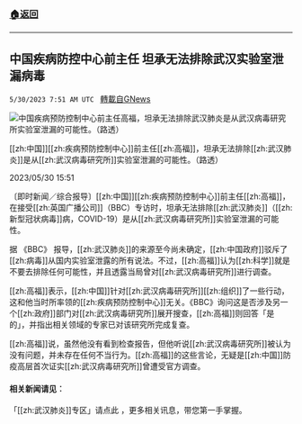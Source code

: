 ###  [:house:返回](README.md)
---


## 中国疾病防控中心前主任 坦承无法排除武汉实验室泄漏病毒
`5/30/2023 7:51 AM UTC ` [轉載自GNews](https://gnews.org/articles/1342450)


![中国疾病预防控制中心前主任高福，坦承无法排除武汉肺炎是从武汉病毒研究所实验室泄漏的可能性。（路透）](https://img.ltn.com.tw/Upload/news/600/2023/05/30/phpESuOjk.jpg "中国疾病预防控制中心前主任高福，坦承无法排除武汉肺炎是从武汉病毒研究所实验室泄漏的可能性。（路透）")

[[zh:中国]][[zh:疾病预防控制中心]]前主任[[zh:高福]]，坦承无法排除[[zh:武汉肺炎]]是从[[zh:武汉病毒研究所]]实验室泄漏的可能性。（路透）

2023/05/30 15:51

〔即时新闻／综合报导〕[[zh:中国]][[zh:疾病预防控制中心]]前主任[[zh:高福]]，在接受[[zh:英国广播公司]]（BBC）专访时，坦承无法排除[[zh:武汉肺炎]]（[[zh:新型冠状病毒]]病，COVID-19）是从[[zh:武汉病毒研究所]]实验室泄漏的可能性。

据 《BBC》 报导，[[zh:武汉肺炎]]的来源至今尚未确定，[[zh:中国政府]]驳斥了[[zh:病毒]]从国内实验室泄露的所有说法。不过，[[zh:高福]]认为[[zh:科学]]就是不要去排除任何可能性，并且透露当局曾对[[zh:武汉病毒研究所]]进行调查。

[[zh:高福]]表示，[[zh:中国]]针对[[zh:武汉病毒研究所]][[zh:组织]]了一些行动，这和他当时所率领的[[zh:疾病预防控制中心]]无关。《BBC》询问这是否涉及另一个[[zh:政府]]部门对[[zh:武汉病毒研究所]]展开搜查，[[zh:高福]]则回答「是的」，并指出相关领域的专家已对该研究所完成复查。

[[zh:高福]]说，虽然他没有看到检查报告，但他听说[[zh:武汉病毒研究所]]被认为没有问题，并未存在任何不当行为。[[zh:高福]]的这些言论，无疑是[[zh:中国]]防疫高层首次证实[[zh:武汉病毒研究所]]曾遭受官方调查。

#### 相关新闻请见︰

「[[zh:武汉肺炎]]专区」请点此 ，更多相关讯息，带您第一手掌握。

